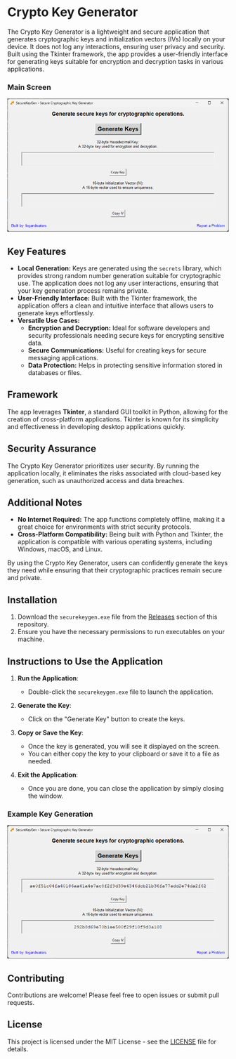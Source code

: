 # Crypto Key Generator

The Crypto Key Generator is a lightweight and secure application that generates cryptographic keys and initialization vectors (IVs) locally on your device. It does not log any interactions, ensuring user privacy and security. Built using the Tkinter framework, the app provides a user-friendly interface for generating keys suitable for encryption and decryption tasks in various applications.

### Main Screen
![Main Screen](screenshots/main_screen.png)

## Key Features
- **Local Generation:** Keys are generated using the `secrets` library, which provides strong random number generation suitable for cryptographic use. The application does not log any user interactions, ensuring that your key generation process remains private.
- **User-Friendly Interface:** Built with the Tkinter framework, the application offers a clean and intuitive interface that allows users to generate keys effortlessly.
- **Versatile Use Cases:**
  - **Encryption and Decryption:** Ideal for software developers and security professionals needing secure keys for encrypting sensitive data.
  - **Secure Communications:** Useful for creating keys for secure messaging applications.
  - **Data Protection:** Helps in protecting sensitive information stored in databases or files.

## Framework
The app leverages **Tkinter**, a standard GUI toolkit in Python, allowing for the creation of cross-platform applications. Tkinter is known for its simplicity and effectiveness in developing desktop applications quickly.

## Security Assurance
The Crypto Key Generator prioritizes user security. By running the application locally, it eliminates the risks associated with cloud-based key generation, such as unauthorized access and data breaches.

## Additional Notes
- **No Internet Required:** The app functions completely offline, making it a great choice for environments with strict security protocols.
- **Cross-Platform Compatibility:** Being built with Python and Tkinter, the application is compatible with various operating systems, including Windows, macOS, and Linux.

By using the Crypto Key Generator, users can confidently generate the keys they need while ensuring that their cryptographic practices remain secure and private.

## Installation

1. Download the `securekeygen.exe` file from the [Releases](https://github.com/logandwaters/securekeygen/releases) section of this repository.
2. Ensure you have the necessary permissions to run executables on your machine.

## Instructions to Use the Application

1. **Run the Application**:
   - Double-click the `securekeygen.exe` file to launch the application. 

2. **Generate the Key**:
   - Click on the "Generate Key" button to create the keys.

3. **Copy or Save the Key**:
   - Once the key is generated, you will see it displayed on the screen.
   - You can either copy the key to your clipboard or save it to a file as needed.

4. **Exit the Application**:
   - Once you are done, you can close the application by simply closing the window.

### Example Key Generation
![Key Generation Example](screenshots/key_generation_example.png)

## Contributing

Contributions are welcome! Please feel free to open issues or submit pull requests.

## License

This project is licensed under the MIT License - see the [LICENSE](LICENSE) file for details.
